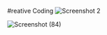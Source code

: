 #reative Coding
![Screenshot 2](https://user-images.githubusercontent.com/90189815/209234081-3e4d710d-fc1d-4b26-9222-9655d7b689a7.png)

![Screenshot (84)](https://user-images.githubusercontent.com/90189815/208985486-5ad087dd-8fc8-4b53-81a0-b6872e0791e8.png)
